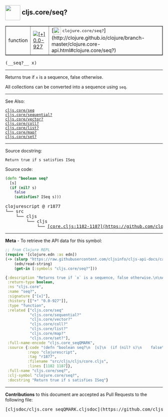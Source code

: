 ## <img width="48px" valign="middle" src="http://i.imgur.com/Hi20huC.png"> cljs.core/seq?

 <table border="1">
<tr>

<td>function</td>
<td><a href="https://github.com/cljsinfo/cljs-api-docs/tree/0.0-927"><img valign="middle" alt="[+] 0.0-927" src="https://img.shields.io/badge/+-0.0--927-lightgrey.svg"></a> </td>
<td>
[<img height="24px" valign="middle" src="http://i.imgur.com/1GjPKvB.png"> <samp>clojure.core/seq?</samp>](http://clojure.github.io/clojure/branch-master/clojure.core-api.html#clojure.core/seq?)
</td>
</tr>
</table>

 <samp>
(__seq?__ x)<br>
</samp>

---

Returns true if `x` is a sequence, false otherwise.

All collections can be converted into a sequence using `seq`.

---


See Also:

[`cljs.core/seq`](cljs.core_seq.md)<br>
[`cljs.core/sequential?`](cljs.core_sequentialQMARK.md)<br>
[`cljs.core/vector?`](cljs.core_vectorQMARK.md)<br>
[`cljs.core/coll?`](cljs.core_collQMARK.md)<br>
[`cljs.core/list?`](cljs.core_listQMARK.md)<br>
[`cljs.core/map?`](cljs.core_mapQMARK.md)<br>
[`cljs.core/set?`](cljs.core_setQMARK.md)<br>

---

Source docstring:

```
Return true if s satisfies ISeq
```

Source code:

```clj
(defn ^boolean seq?
  [s]
  (if (nil? s)
    false
    (satisfies? ISeq s)))
```

 <pre>
clojurescript @ r1877
└── src
    └── cljs
        └── cljs
            └── <ins>[core.cljs:1182-1187](https://github.com/clojure/clojurescript/blob/r1877/src/cljs/cljs/core.cljs#L1182-L1187)</ins>
</pre>


---

__Meta__ - To retrieve the API data for this symbol:

```clj
;; from Clojure REPL
(require '[clojure.edn :as edn])
(-> (slurp "https://raw.githubusercontent.com/cljsinfo/cljs-api-docs/catalog/cljs-api.edn")
    (edn/read-string)
    (get-in [:symbols "cljs.core/seq?"]))
```

```clj
{:description "Returns true if `x` is a sequence, false otherwise.\n\nAll collections can be converted into a sequence using `seq`.",
 :return-type boolean,
 :ns "cljs.core",
 :name "seq?",
 :signature ["[x]"],
 :history [["+" "0.0-927"]],
 :type "function",
 :related ["cljs.core/seq"
           "cljs.core/sequential?"
           "cljs.core/vector?"
           "cljs.core/coll?"
           "cljs.core/list?"
           "cljs.core/map?"
           "cljs.core/set?"],
 :full-name-encode "cljs.core_seqQMARK",
 :source {:code "(defn ^boolean seq?\n  [s]\n  (if (nil? s)\n    false\n    (satisfies? ISeq s)))",
          :repo "clojurescript",
          :tag "r1877",
          :filename "src/cljs/cljs/core.cljs",
          :lines [1182 1187]},
 :full-name "cljs.core/seq?",
 :clj-symbol "clojure.core/seq?",
 :docstring "Return true if s satisfies ISeq"}

```

---

__Contributions__ to this document are accepted as Pull Requests to the following file:

 <pre>
[cljsdoc/cljs.core_seqQMARK.cljsdoc](https://github.com/cljsinfo/cljs-api-docs/blob/master/cljsdoc/cljs.core_seqQMARK.cljsdoc)
</pre>

